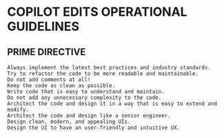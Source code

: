 # COPILOT EDITS OPERATIONAL GUIDELINES

## PRIME DIRECTIVE

    Always implement the latest best practices and industry standards.
    Try to refactor the code to be more readable and maintainable.
    Do not add comments at all!
    Keep the code as clean as possible.
    Write code that is easy to understand and maintain.
    Do not add any unnecessary complexity to the code.
    Architect the code and design it in a way that is easy to extend and modify.
    Architect the code and design like a senior engineer.
    Design clean, modern, and appealing UIs.
    Design the UI to have an user-friendly and intuitive UX.
